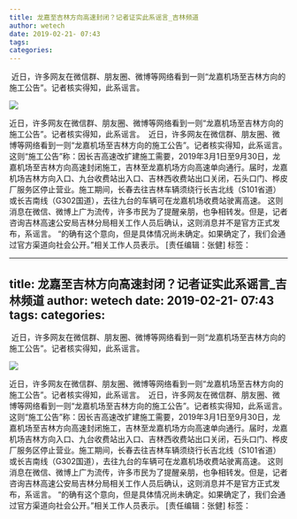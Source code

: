 ```yaml
---
title: 龙嘉至吉林方向高速封闭？记者证实此系谣言_吉林频道
author: wetech
date: 2019-02-21- 07:43
tags: 
categories: 
---
```

 近日，许多网友在微信群、朋友圈、微博等网络看到一则“龙嘉机场至吉林方向的施工公告”。记者核实得知，此系谣言。
<!-- more -->
                
<img align="center" border="0" src="http://p2.ifengimg.com/a/2016/0810/204c433878d5cf9size1_w16_h16.png" />
                
            
近日，许多网友在微信群、朋友圈、微博等网络看到一则“龙嘉机场至吉林方向的施工公告”。记者核实得知，此系谣言。
 近日，许多网友在微信群、朋友圈、微博等网络看到一则“龙嘉机场至吉林方向的施工公告”。记者核实得知，此系谣言。
这则“施工公告”称：因长吉高速改扩建施工需要，2019年3月1日至9月30日，龙嘉机场至吉林方向高速封闭施工，吉林至龙嘉机场方向高速单向通行。届时，龙嘉机场吉林方向入口、九台收费站出入口、吉林西收费站出口关闭，石头口门、桦皮厂服务区停止营业。施工期间，长春去往吉林车辆须绕行长吉北线（S101省道）或长吉南线（G302国道），去往九台的车辆可在龙嘉机场收费站驶离高速。
这则消息在微信、微博上广为流传，许多市民为了提醒亲朋，也争相转发。但是，记者咨询吉林高速公安局吉林分局相关工作人员后确认，这则消息并不是官方正式发布，系谣言。
“的确有这个意向，但是具体情况尚未确定。如果确定了，我们会通过官方渠道向社会公开。”相关工作人员表示。
[责任编辑：张健]
标签：
 
 
             
---
title: 龙嘉至吉林方向高速封闭？记者证实此系谣言_吉林频道
author: wetech
date: 2019-02-21- 07:43
tags: 
categories: 
---
 近日，许多网友在微信群、朋友圈、微博等网络看到一则“龙嘉机场至吉林方向的施工公告”。记者核实得知，此系谣言。
<!-- more -->
                
<img align="center" border="0" src="http://p2.ifengimg.com/a/2016/0810/204c433878d5cf9size1_w16_h16.png" />
                
            
近日，许多网友在微信群、朋友圈、微博等网络看到一则“龙嘉机场至吉林方向的施工公告”。记者核实得知，此系谣言。
 近日，许多网友在微信群、朋友圈、微博等网络看到一则“龙嘉机场至吉林方向的施工公告”。记者核实得知，此系谣言。
这则“施工公告”称：因长吉高速改扩建施工需要，2019年3月1日至9月30日，龙嘉机场至吉林方向高速封闭施工，吉林至龙嘉机场方向高速单向通行。届时，龙嘉机场吉林方向入口、九台收费站出入口、吉林西收费站出口关闭，石头口门、桦皮厂服务区停止营业。施工期间，长春去往吉林车辆须绕行长吉北线（S101省道）或长吉南线（G302国道），去往九台的车辆可在龙嘉机场收费站驶离高速。
这则消息在微信、微博上广为流传，许多市民为了提醒亲朋，也争相转发。但是，记者咨询吉林高速公安局吉林分局相关工作人员后确认，这则消息并不是官方正式发布，系谣言。
“的确有这个意向，但是具体情况尚未确定。如果确定了，我们会通过官方渠道向社会公开。”相关工作人员表示。
[责任编辑：张健]
标签：
 
 
             
